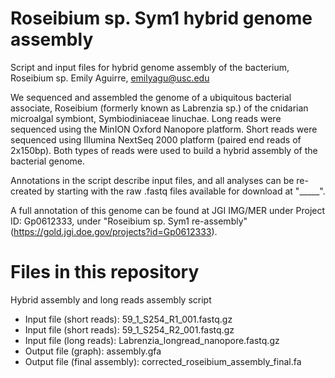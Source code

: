 # Roseibium sp. Sym1 hybrid genome assembly
Script and input files for hybrid genome assembly of the bacterium, Roseibium sp. 
Emily Aguirre, emilyagu@usc.edu

We sequenced and assembled the genome of a ubiquitous bacterial associate, Roseibium (formerly known as Labrenzia sp.) of the cnidarian microalgal symbiont, Symbiodiniaceae linuchae. Long reads were sequenced using the MinION Oxford Nanopore platform. Short reads were sequenced using Illumina NextSeq 2000 platform (paired end reads of 2x150bp). Both types of reads were used to build a hybrid assembly of the bacterial genome.

Annotations in the script describe input files, and all analyses can be re-created by starting with the raw .fastq files available for download at "_____".

A full annotation of this genome can be found at JGI IMG/MER under Project ID: Gp0612333, under "Roseibium sp. Sym1 re-assembly" (https://gold.jgi.doe.gov/projects?id=Gp0612333). 

# Files in this repository

Hybrid assembly and long reads assembly script
- Input file (short reads): 59_1_S254_R1_001.fastq.gz
- Input file (short reads): 59_1_S254_R2_001.fastq.gz
- Input file (long reads): Labrenzia_longread_nanopore.fastq.gz
- Output file (graph): assembly.gfa
- Output file (final assembly): corrected_roseibium_assembly_final.fa
